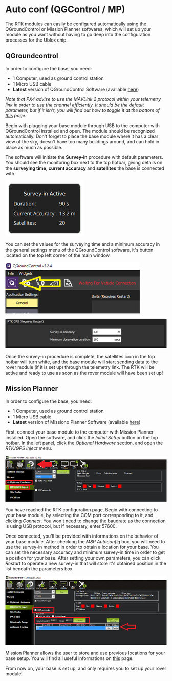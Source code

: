 # Auto conf \(QGControl / MP\)

The RTK modules can easily be configured automatically using the QGroundControl or Mission Planner softwares, which will set up your module as you want without having to go deep into the configuration processes for the Ublox chip.

## QGroundcontrol

In order to configure the base, you need:

* 1 Computer, used as ground control station
* 1 Micro USB cable
* **Latest** version of QGroundControl Software \(available [here](https://docs.qgroundcontrol.com/en/getting_started/download_and_install.html)\)

_Note that PX4 advise to use the MAVLink 2 protocol within your telemetry link in order to use the channel efficiently. It should be the default parameter, but if it isn't, you will find out how to toggle it at the bottom of_ [_this_](https://docs.px4.io/en/advanced_features/rtk-gps.html#mavlink2) _page._

Begin with plugging your base module through USB to the computer with QGroundControl installed and open. The module should be recognized automatically. Don't forget to place the base module where it has a clear view of the sky, doesn't have too many buildings around, and can hold in place as much as possible.

The software will initiate the **Survey-in** procedure with default parameters. You should see the monitoring box next to the top hotbar, giving details on the **surveying time**, **current accuracy** and **satellites** the base is connected with.

![](../.gitbook/assets/qgsvin.png)

You can set the values for the surveying time and a minimum accuracy in the general settings menu of the QGroundControl software, it's button located on the top left corner of the main window.

![](../.gitbook/assets/qgbutton.png)

![](../.gitbook/assets/qgset.jpg)

Once the survey-in procedure is complete, the satellites icon in the top hotbar will turn white, and the base module will start sending data to the rover module \(if it is set up\) through the telemetry link. The RTK will be active and ready to use as soon as the rover module will have been set up!

## Mission Planner

In order to configure the base, you need:

* 1 Computer, used as ground control station
* 1 Micro USB cable
* **Latest** version of Missiono Planner Software \(available [here](http://firmware.ardupilot.org/Tools/MissionPlanner/)\)

First, connect your base module to the computer with Mission Planner installed. Open the software, and click the _Initial Setup_ button on the top hotbar. In the left panel, click the _Optional Hardware_ section, and open the _RTK/GPS Inject_ menu.

![](../.gitbook/assets/mp1%20%281%29.png)

You have reached the RTK configuration page. Begin with connecting to your base module, by selecting the COM port corresponding to it, and clicking _Connect_. You won't need to change the baudrate as the connection is using USB protocol, but if necessary, enter 57600.

Once connected, you'll be provided with informations on the behavior of your base module. After checking the _M8P Autoconfig_ box, you will need to use the survey-in method in order to obtain a location for your base. You can set the necessary accuracy and minimum survey-in time in order to get a position for your base. After setting your own parameters, you can click _Restart_ to operate a new survey-in that will store it's obtained position in the list beneath the parameters box.

![](../.gitbook/assets/mp2.png)

Mission Planner allows the user to store and use previous locations for your base setup. You will find all useful informations on [this](http://ardupilot.org/copter/docs/common-here-plus-gps.html?highlight=rtk#base-module-setting-using-mission-planner) page.

From now on, your base is set up, and only requires you to set up your rover module!

